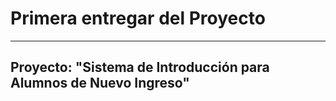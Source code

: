 # Primera entregar del Proyecto 
---------
## Proyecto: "Sistema de Introducción para Alumnos de Nuevo Ingreso"
